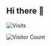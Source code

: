 ## Hi there 👋

![Visits](https://komarev.com/ghpvc/?username=mirbyte&color=dc143c&style=plastic&abbreviated=true&label=test)




![Visitor Count](https://hit.yhype.me/github/profile?account_id=83219244)

